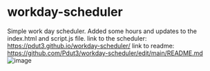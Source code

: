 # workday-scheduler
 Simple work day scheduler. 
 Added some hours and updates to the index.html and script.js file. 
link to the scheduler: https://pdut3.github.io/workday-scheduler/
link to readme: https://github.com/Pdut3/workday-scheduler/edit/main/README.md
![image](https://user-images.githubusercontent.com/115908348/223601077-7a46605b-2e71-4e53-9347-c783745e553d.png)
